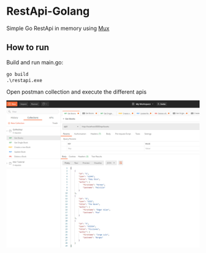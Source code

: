 # RestApi-Golang

Simple Go RestApi in memory using [Mux](https://github.com/gorilla/mux)

## How to run

Build and run main.go:

```
go build
.\restapi.exe
```

Open postman collection and execute the different apis

![Postman restapi collection](restapiGoPostman.png)
